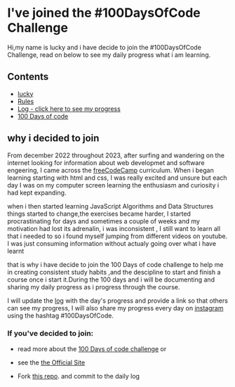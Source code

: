 # I've joined the #100DaysOfCode Challenge

Hi,my name is lucky and i have decide to join the #100DaysOfCode Challenge, read on below to see my daily progress what i am learning.


## Contents

- [lucky]()
- [Rules](rules.md)
- [Log - click here to see my progress](log.md)
- [100 Days of code](100-days-of-code.md)

## why i decided to join

From december 2022 throughout 2023, after surfing and wandering on the internet looking for information about web developmet and software engeering, I came across the [freeCodeCamp](https://www.freecodecamp.org/learn) curriculum. When i began learning starting with html and css, I was really excited and unsure but  each day I was on my computer screen  learning the enthusiasm and curiosity i had kept expanding.

when i then started learning JavaScript Algorithms and Data Structures things started to change,the exercises became harder, I started procrastinating for days and sometimes a couple of weeks and my motivation had  lost its adrenalin, i was inconsistent , I still want to learn all that i needed to so i found myself jumping from different videos on youtube. I was just consuming information without actualy going over what i have learnt

that is why i have decide to join the 100 Days of code challenge to help me in creating consistent study habits ,and the descipline to start and  finish  a course once i start it.During the 100 days and i will be documenting  and sharing my daily progress  as i progress through the course.

I will update the [log](Log.md) with the day's progress and provide a link so that others can see my progress, I will also share my progress every day on [instagram](https://www.instagram.com/_lu.ck.yy?igsh=MWt6dDF4Yzlkcnozcw==) using the hashtag #100DaysOfCode.

### If you've decided to join:

- read more about the [100 Days of code challenge](100-days-of-code.md) or 

- see the [the Official Site](http://100daysofcode.com/) 

- Fork [this repo](https://github.com/kallaway/100-days-of-code). and commit to the  daily log